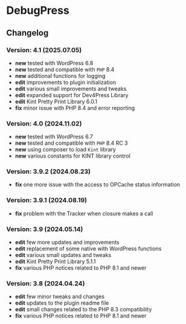 # DebugPress

## Changelog

### Version: 4.1 (2025.07.05)

* **new** tested with WordPress 6.8
* **new** tested and compatible with `PHP` 8.4
* **new** additional functions for logging
* **edit** improvements to plugin initialization
* **edit** various small improvements and tweaks
* **edit** expanded support for Dev4Press Library
* **edit** Kint Pretty Print Library 6.0.1
* **fix** minor issue with PHP 8.4 and error reporting

### Version: 4.0 (2024.11.02)

* **new** tested with WordPress 6.7
* **new** tested and compatible with `PHP` 8.4 RC 3
* **new** using composer to load `Kint` library
* **new** various constants for KINT library control

### Version: 3.9.2 (2024.08.23)

* **fix** one more issue with the access to OPCache status information

### Version: 3.9.1 (2024.08.19)

* **fix** problem with the Tracker when closure makes a call

### Version: 3.9 (2024.05.14)

* **edit** few more updates and improvements
* **edit** replacement of some native with WordPress functions
* **edit** various small updates and tweaks
* **edit** Kint Pretty Print Library 5.1.1
* **fix** various PHP notices related to PHP 8.1 and newer

### Version: 3.8 (2024.04.24)

* **edit** few minor tweaks and changes
* **edit** updates to the plugin readme file
* **edit** small changes related to the PHP 8.3 compatibility
* **fix** various PHP notices related to PHP 8.1 and newer
